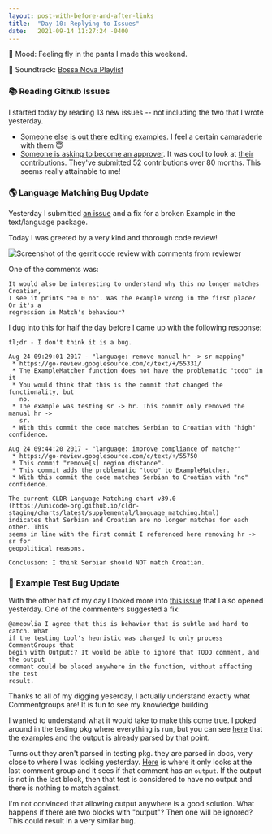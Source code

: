 ```yaml
---
layout: post-with-before-and-after-links
title:  "Day 10: Replying to Issues"
date:   2021-09-14 11:27:24 -0400
---
```


👖 Mood: Feeling fly in the pants I made this weekend.

🎵 Soundtrack: [Bossa Nova
Playlist](https://open.spotify.com/playlist/37i9dQZF1DX4AyFl3yqHeK)

### 📚 Reading Github Issues

I started today by reading 13 new issues -- not
including the two that I wrote yesterday.
* [Someone else is out there editing
  examples](https://github.com/golang/go/issues/48372). I feel a certain
  camaraderie with them 😇
* [Someone is asking to become an
  approver](https://github.com/golang/go/issues/48368). It was cool to look at
  [their
  contributions](https://go-review.googlesource.com/q/owner:cespare%2540gmail.com).
  They've submitted 52 contributions over 80 months. This seems really
  attainable to me!


### 🌎 Language Matching Bug Update

Yesterday I submitted [an issue](https://github.com/golang/go/issues/48361) and
a fix for a broken Example in the text/language package.

Today I was greeted by a very kind and thorough code review!

<img src="https://i.ibb.co/Wp64PKB/Screen-Shot-2021-09-14-at-11-19-26-AM.png" alt="Screenshot of the gerrit code review with
comments from reviewer">

One of the comments was:

```
It would also be interesting to understand why this no longer matches Croatian,
I see it prints "en 0 no". Was the example wrong in the first place?  Or it's a
regression in Match's behaviour?
```

I dug into this for half the day before I came up with the following response:
```
tl;dr - I don't think it is a bug.

Aug 24 09:29:01 2017 - "language: remove manual hr -> sr mapping"
 * https://go-review.googlesource.com/c/text/+/55331/
 * The ExampleMatcher function does not have the problematic "todo" in it
 * You would think that this is the commit that changed the functionality, but
   no.
 * The example was testing sr -> hr. This commit only removed the manual hr ->
   sr.
 * With this commit the code matches Serbian to Croatian with "high" confidence.

Aug 24 09:44:20 2017 - "language: improve compliance of matcher"
 * https://go-review.googlesource.com/c/text/+/55750
 * This commit "remove[s] region distance".
 * This commit adds the problematic "todo" to ExampleMatcher.
 * With this commit the code matches Serbian to Croatian with "no" confidence.

The current CLDR Language Matching chart v39.0
(https://unicode-org.github.io/cldr-staging/charts/latest/supplemental/language_matching.html)
indicates that Serbian and Croatian are no longer matches for each other. This
seems in line with the first commit I referenced here removing hr -> sr for
geopolitical reasons.

Conclusion: I think Serbian should NOT match Croatian.
```

### 🐞 Example Test Bug Update

With the other half of my day I looked more into [this
issue](https://github.com/golang/go/issues/48362) that I also opened yesterday.
One of the commenters suggested a fix:

```
@ameowlia I agree that this is behavior that is subtle and hard to catch. What
if the testing tool's heuristic was changed to only process CommentGroups that
begin with Output:? It would be able to ignore that TODO comment, and the output
comment could be placed anywhere in the function, without affecting the test
result.
```

Thanks to all of my digging yeserday, I actually understand exactly what
Commentgroups are! It is fun to see my knowledge building.

I wanted to understand what it would take to make this come true. I poked around
in the testing pkg where everything is run, but you can see
[here](https://github.com/golang/go/blob/7ba8e796c91eaf4befcacc4d24127ae54475d6a5/src/testing/testing.go#L1505)
that the examples and the output is already parsed by that point.

Turns out they aren't parsed in testing pkg. they are parsed in docs, very close to
where I was looking yesterday.
[Here](https://github.com/golang/go/blob/181e8cde301cd8205489e746334174fee7290c9b/src/go/doc/example.go#L116-L134)
is where it only looks at the last comment group and it sees if that comment
has an `output`. If the output is not in the last block, then that test is
considered to have no output and there is nothing to match against.

I'm not convinced that allowing output anywhere is a good solution. What happens
if there are two blocks with "output"? Then one will be ignored? This could
result in a very similar bug.


